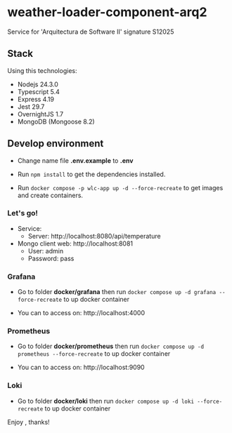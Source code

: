 # weather-loader-component-arq2

Service for 'Arquitectura de Software II' signature S12025

## Stack

Using this technologies:

- Nodejs 24.3.0
- Typescript 5.4
- Express 4.19
- Jest 29.7
- OvernightJS 1.7
- MongoDB (Mongoose 8.2)

## Develop environment

- Change name file **.env.example** to **.env**

- Run `npm install` to get the dependencies installed.

- Run `docker compose -p wlc-app up -d --force-recreate` to get images and create containers.

### Let's go!

- Service:
  - Server: http://localhost:8080/api/temperature
- Mongo client web: http://localhost:8081
  - User: admin
  - Password: pass

### Grafana

- Go to folder **docker/grafana** then run ```docker compose up -d grafana --force-recreate``` to up docker container

- You can to access on: http://localhost:4000

### Prometheus

- Go to folder **docker/prometheus** then run ```docker compose up -d prometheus --force-recreate``` to up docker container

- You can to access on: http://localhost:9090

### Loki

- Go to folder **docker/loki** then run ```docker compose up -d loki --force-recreate``` to up docker container


Enjoy , thanks!